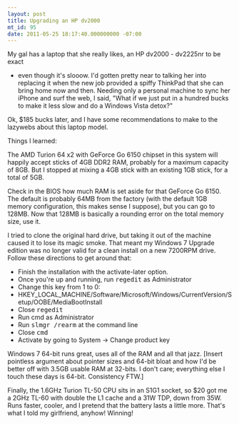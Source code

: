 ```yaml
---
layout: post
title: Upgrading an HP dv2000
mt_id: 95
date: 2011-05-25 18:17:40.000000000 -07:00
---
```

My gal has a laptop that she really likes, an HP dv2000 - dv2225nr to be exact
- even though it's slooow. I'd gotten pretty near to talking her into replacing
it when the new job provided a spiffy ThinkPad that she can bring home now and
then. Needing only a personal machine to sync her iPhone and surf the web, I
said, "What if we just put in a hundred bucks to make it less slow and do a
Windows Vista detox?"

Ok, $185 bucks later, and I have some recommendations to make to the lazywebs about this laptop model.

Things I learned:

The AMD Turion 64 x2 with GeForce Go 6150 chipset in this system will happily
accept sticks of 4GB DDR2 RAM, probably for a maximum capacity of 8GB. But I
stopped at mixing a 4GB stick with an existing 1GB stick, for a total of 5GB.

Check in the BIOS how much RAM is set aside for that GeForce Go 6150. The
default is probably 64MB from the factory (with the default 1GB memory
configuration, this makes sense I suppose), but you can go to 128MB. Now that
128MB is basically a rounding error on the total memory size, use it.

I tried to clone the original hard drive, but taking it out of the machine
caused it to lose its magic smoke. That meant my Windows 7 Upgrade edition was
no longer valid for a clean install on a new 7200RPM drive. Follow these
directions to get around that:

*  Finish the installation with the activate-later option.
*  Once you're up and running, run <tt>regedit</tt> as Administrator
*  Change this key from 1 to 0:<br />
*  HKEY_LOCAL_MACHINE/Software/Microsoft/Windows/CurrentVersion/Setup/OOBE/MediaBootInstall</tt>
*  Close <tt>regedit</tt>
*  Run </tt>cmd</tt> as Administrator
*  Run <tt>slmgr /rearm</tt> at the command line
*  Close <tt>cmd</tt>
*  Activate by going to System -> Change product key

Windows 7 64-bit runs great, uses all of the RAM and all that jazz. \[Insert
pointless argument about pointer sizes and 64-bit bloat and how I'd be better
off with 3.5GB usable RAM at 32-bits. I don't care; everything else I touch
these days is 64-bit. Consistency FTW.\]

Finally, the 1.6GHz Turion TL-50 CPU sits in an S1G1 socket, so $20 got me a
2GHz TL-60 with double the L1 cache and a 31W TDP, down from 35W. Runs faster,
cooler, and I pretend that the battery lasts a little more. That's what I told
my girlfriend, anyhow! Winning!
